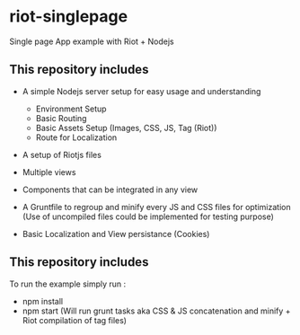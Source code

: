 # riot-singlepage
Single page App example with Riot + Nodejs
## This repository includes
* A simple Nodejs server setup for easy usage and understanding
  * Environment Setup
  * Basic Routing
  * Basic Assets Setup (Images, CSS, JS, Tag (Riot))
  * Route for Localization

* A setup of Riotjs files
 * Multiple views
 * Components that can be integrated in any view
 
 * A Gruntfile to regroup and minify every JS and CSS files for optimization (Use of uncompiled files could be implemented for testing purpose)
 
 * Basic Localization and View persistance (Cookies)
 
 ## This repository includes
 To run the example simply run :
 * npm install
 * npm start (Will run grunt tasks aka CSS & JS concatenation and minify + Riot compilation of tag files)
 


